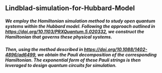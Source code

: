## Lindblad-simulation-for-Hubbard-Model

##### We employ the Hamiltonian simulation method to study open quantum systems within the Hubbard model. Following the approach outlined in https://doi.org/10.1103/PRXQuantum.5.020332, we construct the Hamiltonian that governs these physical systems.

##### Then, using the method described in https://doi.org/10.1088/1402-4896/ad6499, we obtain the Pauli decomposition of the corresponding Hamiltonian. The exponential form of these Pauli strings is then leveraged to design quantum circuits for simulation.
